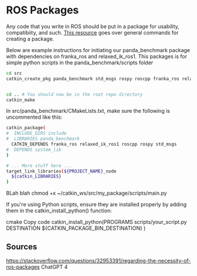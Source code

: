 # ROS Packages
Any code that you write in ROS should be put in a package for usability, compatibiity, and such. 
[This resource](https://wiki.ros.org/ROS/Tutorials/CreatingPackage) goes over general commands for creating a package.

Below are example instructions for initiating our panda_benchmark package with dependencies on franka_ros and relaxed_ik_ros1. This packages is for simple python scripts in the panda_benchmark/scripts folder

```bash
cd src
catkin_create_pkg panda_benchmark std_msgs rospy roscpp franka_ros relaxed_ik_ros1


cd .. # You should now be in the root repo directory
catkin_make
```

In src/panda_benchmark/CMakeLists.txt, make sure the following is uncommented like this:
```bash
catkin_package(
#  INCLUDE_DIRS include
#  LIBRARIES panda_benchmark
  CATKIN_DEPENDS franka_ros relaxed_ik_ros1 roscpp rospy std_msgs
#  DEPENDS system_lib
)

# ... More stuff here ...
target_link_libraries(${PROJECT_NAME}_node
  ${catkin_LIBRARIES}
)

```


BLah blah
chmod +x ~/catkin_ws/src/my_package/scripts/main.py


If you're using Python scripts, ensure they are installed properly by adding them in the catkin_install_python() function:

cmake
Copy code
catkin_install_python(PROGRAMS scripts/your_script.py
  DESTINATION ${CATKIN_PACKAGE_BIN_DESTINATION}
)


## Sources
https://stackoverflow.com/questions/32953391/regarding-the-necessity-of-ros-packages
ChatGPT 4